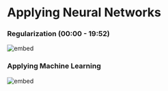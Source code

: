 # Applying Neural Networks

### Regularization (00:00 - 19:52)

![embed](https://youtube.com/embed/QjOILAQ0EFg?end=1192)

### Applying Machine Learning

![embed](https://youtube.com/embed/zNhCF97exlA)

